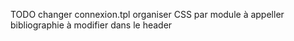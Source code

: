 TODO 
changer connexion.tpl
organiser CSS par module à appeller
bibliographie à modifier dans le header